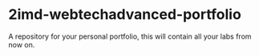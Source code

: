 # 2imd-webtechadvanced-portfolio
A repository for your personal portfolio, this will contain all your labs from now on.
